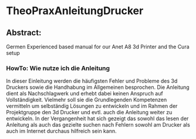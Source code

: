 # TheoPraxAnleitungDrucker
## Abstract:    
Germen Experienced based manual for our Anet A8 3d Printer 
and the Cura setup



### HowTo: Wie nutze ich die Anleitung      
In dieser Einleitung werden die häufigsten Fehler und Probleme des 3d Druckers 
sowie die Handhabung im Allgemeinen besprochen. Die Anleitung dient als Nachschlagwerk
und erhebt dabei keinen Anspruch auf Vollständigkeit. Vielmehr soll sie die Grundlegenden 
Kompetenzen vermitteln um selbständig Lösungen zu entwickeln und im Rahmen der Projektgruppe 
den 3d Drucker und evtl. auch die Anleitung weiter zu entwickeln.
In der Vergangenheit hat sich gezeigt das sowohl das lesen der Anleitung als auch das gezielte
suchen nach Fehlern sowohl am Drucker als auch im Internet durchaus hilfreich sein kann.
